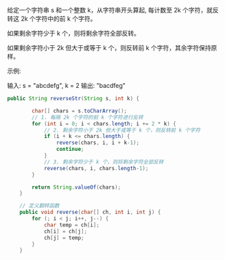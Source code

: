 给定一个字符串 s 和一个整数 k，从字符串开头算起, 每计数至 2k 个字符，就反转这 2k 个字符中的前 k 个字符。

如果剩余字符少于 k 个，则将剩余字符全部反转。

如果剩余字符小于 2k 但大于或等于 k 个，则反转前 k 个字符，其余字符保持原样。

示例:

输入: s = "abcdefg", k = 2
输出: "bacdfeg"

```java
public String reverseStr(String s, int k) {

        char[] chars = s.toCharArray();
        // 1. 每隔 2k 个字符的前 k 个字符进行反转
        for (int i = 0; i < chars.length; i += 2 * k) {
            // 2. 剩余字符小于 2k 但大于或等于 k 个，则反转前 k 个字符
            if (i + k <= chars.length) {
                reverse(chars, i, i + k-1);
                continue;
            }
            // 3. 剩余字符少于 k 个，则将剩余字符全部反转
            reverse(chars, i, chars.length-1);
        }

        return String.valueOf(chars);
    }

    // 定义翻转函数
    public void reverse(char[] ch, int i, int j) {
        for (; i < j; i++, j--) {
            char temp = ch[i];
            ch[i] = ch[j];
            ch[j] = temp;
        }
    }
```


